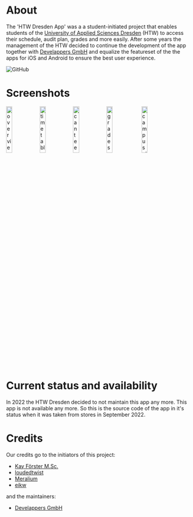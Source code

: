# About
The 'HTW Dresden App' was a a student-initiated project that enables students of the [University of Applied Sciences Dresden](https://www.htw-dresden.de/) (HTW) to access their schedule, audit plan, grades and more easily. After some years the management of the HTW decided to continue the development of the app together with [Develappers GmbH](https://www.develappers.de/) and equalize the featureset of the the apps for iOS and Android to ensure the best user experience. 

![GitHub](https://img.shields.io/github/license/HTWDD/HTWDresden-iOS)

# Screenshots
<img src="Screenshots/Screenshot_Übersicht.png" alt="overview" width="18%"/><img src="Screenshots/Screenshot_Stundenplan.png" alt="timetable" width="18%"/><img src="Screenshots/Screenshot_Mensa.png" alt="canteen" width="18%"/><img src="Screenshots/Screenshot_Noten.png" alt="grades" width="18%"/> 
<img src="Screenshots/Screenshot_Campusplan.png" alt="campus plan" width="18%"/>

# Current status and availability
In 2022 the HTW Dresden decided to not maintain this app any more. This app is not available any more. So this is the source code of the app in it's status when it was taken from stores in September 2022.

# Credits
Our credits go to the initiators of this project:
* [Kay Förster M.Sc.](https://github.com/FestPlatin)
* [loudedtwist](https://github.com/loudedtwist)
* [Meralium](https://github.com/Meralium)
* [eikw](https://github.com/eikw)

and the maintainers:
* [Develappers GmbH](https://github.com/DevelappersGmbH)
